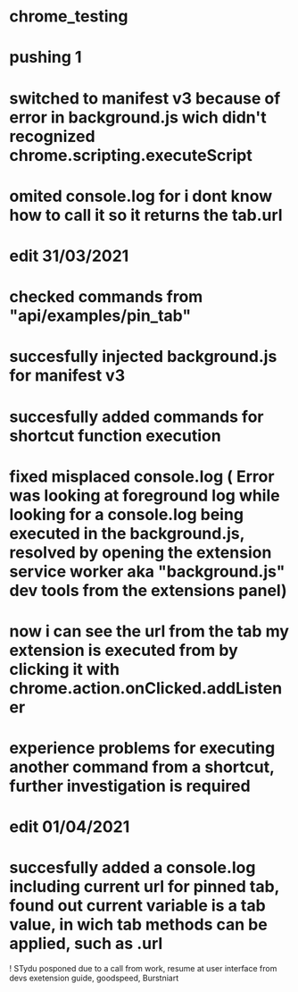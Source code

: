 # chrome_testing
# pushing 1
# switched to manifest v3 because of error in background.js wich didn't recognized chrome.scripting.executeScript
# omited console.log for i dont know how to call it so it returns the tab.url
# edit 31/03/2021
# checked commands from "api/examples/pin_tab"
# succesfully injected background.js for manifest v3
# succesfully added commands for shortcut function execution
# fixed misplaced console.log ( Error was looking at foreground log while looking for a console.log being executed in the background.js, resolved by opening the extension service worker aka "background.js" dev tools from the extensions panel)
# now i can see the url from the tab my extension is executed from by clicking it with chrome.action.onClicked.addListener

# experience problems for executing another command from a shortcut, further investigation is required

# edit 01/04/2021
# succesfully added a console.log including current url for pinned tab, found out current variable is a tab value, in wich tab methods can be applied, such as .url
! STydu posponed due to a call from work, resume at user interface from devs exetension guide, goodspeed, Burstniart